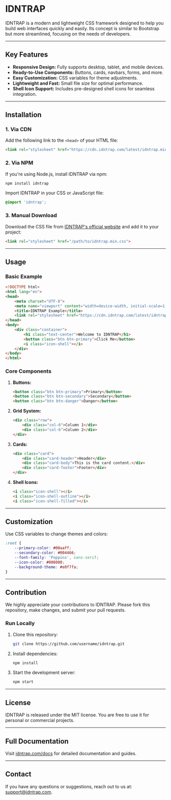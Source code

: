 # IDNTRAP

IDNTRAP is a modern and lightweight CSS framework designed to help you build web interfaces quickly and easily. Its concept is similar to Bootstrap but more streamlined, focusing on the needs of developers.

---

## Key Features

- **Responsive Design:** Fully supports desktop, tablet, and mobile devices.
- **Ready-to-Use Components:** Buttons, cards, navbars, forms, and more.
- **Easy Customization:** CSS variables for theme adjustments.
- **Lightweight and Fast:** Small file size for optimal performance.
- **Shell Icon Support:** Includes pre-designed shell icons for seamless integration.

---

## Installation

### 1. Via CDN

Add the following link to the `<head>` of your HTML file:

```html
<link rel="stylesheet" href="https://cdn.idntrap.com/latest/idntrap.min.css">
```

### 2. Via NPM

If you're using Node.js, install IDNTRAP via npm:

```bash
npm install idntrap
```

Import IDNTRAP in your CSS or JavaScript file:

```css
@import 'idntrap';
```

### 3. Manual Download

Download the CSS file from [IDNTRAP's official website](https://idntrap.com) and add it to your project:

```html
<link rel="stylesheet" href="/path/to/idntrap.min.css">
```

---

## Usage

### Basic Example

```html
<!DOCTYPE html>
<html lang="en">
<head>
    <meta charset="UTF-8">
    <meta name="viewport" content="width=device-width, initial-scale=1.0">
    <title>IDNTRAP Example</title>
    <link rel="stylesheet" href="https://cdn.idntrap.com/latest/idntrap.min.css">
</head>
<body>
    <div class="container">
        <h1 class="text-center">Welcome to IDNTRAP</h1>
        <button class="btn btn-primary">Click Me</button>
        <i class="icon-shell"></i>
    </div>
</body>
</html>
```

### Core Components

1. **Buttons:**
   ```html
   <button class="btn btn-primary">Primary</button>
   <button class="btn btn-secondary">Secondary</button>
   <button class="btn btn-danger">Danger</button>
   ```

2. **Grid System:**
   ```html
   <div class="row">
       <div class="col-6">Column 1</div>
       <div class="col-6">Column 2</div>
   </div>
   ```

3. **Cards:**
   ```html
   <div class="card">
       <div class="card-header">Header</div>
       <div class="card-body">This is the card content.</div>
       <div class="card-footer">Footer</div>
   </div>
   ```

4. **Shell Icons:**
   ```html
   <i class="icon-shell"></i>
   <i class="icon-shell-outline"></i>
   <i class="icon-shell-filled"></i>
   ```

---

## Customization

Use CSS variables to change themes and colors:

```css
:root {
    --primary-color: #00aaff;
    --secondary-color: #004466;
    --font-family: 'Poppins', sans-serif;
    --icon-color: #008080;
    --background-theme: #e0f7fa;
}
```

---

## Contribution

We highly appreciate your contributions to IDNTRAP. Please fork this repository, make changes, and submit your pull requests.

### Run Locally

1. Clone this repository:
   ```bash
   git clone https://github.com/username/idntrap.git
   ```

2. Install dependencies:
   ```bash
   npm install
   ```

3. Start the development server:
   ```bash
   npm start
   ```

---

## License

IDNTRAP is released under the MIT license. You are free to use it for personal or commercial projects.

---

## Full Documentation

Visit [idntrap.com/docs](https://idntrap.com/docs) for detailed documentation and guides.

---

## Contact

If you have any questions or suggestions, reach out to us at: support@idntrap.com.
